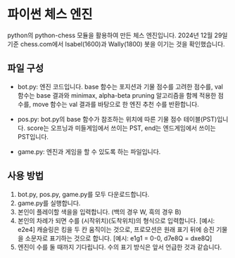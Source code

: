 # 파이썬 체스 엔진
python의 python-chess 모듈을 활용하여 만든 체스 엔진입니다. 2024년 12월 29일 기준 chess.com에서 Isabel(1600)과 Wally(1800) 봇을 이기는 것을 확인했습니다.

## 파일 구성
* bot.py: 엔진 코드입니다. base 함수는 포지션과 기물 점수를 고려한 점수를, val 함수는 base 결과와 minimax, alpha-beta pruning 알고리즘을 함께 적용한 점수를, move 함수는 val 결과를 바탕으로 한 엔진 추천 수를 반환합니다.

* pos.py: bot.py의 base 함수가 참조하는 위치에 따른 기물 점수 테이블(PST)입니다. score는 오프닝과 미들게임에서 쓰이는 PST, end는 엔드게임에서 쓰이는 PST입니다.

* game.py: 엔진과 게임을 할 수 있도록 하는 파일입니다.

## 사용 방법
1. bot.py, pos.py, game.py를 모두 다운로드합니다.
2. game.py를 실행합니다.
3. 본인이 플레이할 색을을 입력합니다. (백의 경우 W, 흑의 경우 B)
4. 본인의 차례가 되면 수를 (시작위치)(도착위치)의 형식으로 입력합니다. [예시: e2e4] 캐슬링은 킹을 두 칸 움직이는 것으로, 프로모션은 원래 표기 뒤에 승진 기물을 소문자로 표기하는 것으로 합니다. [예시: e1g1 = 0-0, d7e8Q = dxe8Q]
5. 엔진이 수를 둘 때까지 기다립니다. 수의 표기 방식은 앞서 언급한 것과 같습니다.
